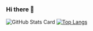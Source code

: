 ### Hi there 👋
![GitHub Stats Card](https://github-readme-stats.vercel.app/api?username=Rinichiro-Nagatomo&theme=radical&show_icons=true&count_private=true)
[![Top Langs](https://github-readme-stats.vercel.app/api/top-langs/?username=Rinichiro-Nagatomo)](https://github.com/anuraghazra/github-readme-stats)
<!--
**Rinichiro-Nagatomo/Rinichiro-Nagatomo** is a ✨ _special_ ✨ repository because its `README.md` (this file) appears on your GitHub profile.

Here are some ideas to get you started:

- 🔭 I’m currently working on ...
- 🌱 I’m currently learning ...
- 👯 I’m looking to collaborate on ...
- 🤔 I’m looking for help with ...
- 💬 Ask me about ...
- 📫 How to reach me: ...
- 😄 Pronouns: ...
- ⚡ Fun fact: ...
-->
